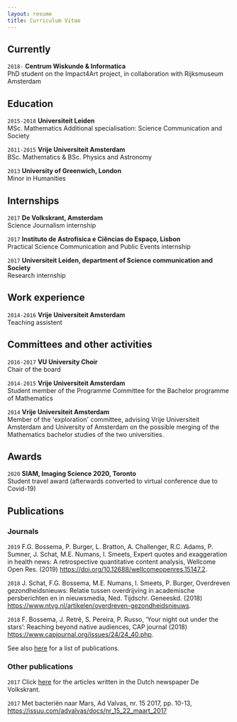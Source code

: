 ```yaml
---
layout: resume
title: Curriculum Vitae
---
```

## Currently
`2018-`
__Centrum Wiskunde & Informatica__ \
PhD student on the Impact4Art project, in collaboration with Rijksmuseum Amsterdam

## Education

`2015-2018`
__Universiteit Leiden__ \
MSc. Mathematics
Additional specialisation: Science Communication and Society

`2011-2015`
__Vrije Universiteit Amsterdam__ \
BSc. Mathematics & BSc. Physics and Astronomy

`2013`
__University of Greenwich, London__ \
Minor in Humanities

## Internships

`2017`
__De Volkskrant, Amsterdam__ \
Science Journalism internship

`2017`
__Instituto de Astrofísica e Ciências do Espaço, Lisbon__ \
Practical Science Communication and Public Events internship

`2017`
__Universiteit Leiden, department of Science communication and Society__ \
Research internship

## Work experience

`2014-2016`
__Vrije Universiteit Amsterdam__ \
Teaching assistent

## Committees and other activities 

`2016-2017`
__VU University Choir__ \
Chair of the board

`2014-2015`
__Vrije Universiteit Amsterdam__ \
Student member of the Programme Committee for the Bachelor programme of Mathematics

`2014`
__Vrije Universiteit Amsterdam__ \
Member of the 'exploration' committee, advising Vrije Universiteit Amsterdam and University of Amsterdam on the possible merging of the Mathematics bachelor studies of the two universities.  

## Awards

`2020`
__SIAM, Imaging Science 2020, Toronto__ \
Student travel award (afterwards converted to virtual conference due to Covid-19)

## Publications

### Journals

`2019`
F.G. Bossema, P. Burger, L. Bratton, A. Challenger, R.C. Adams, P. Sumner, J. Schat, M.E. Numans, I. Smeets, Expert quotes and exaggeration in health news: A retrospective quantitative content analysis, Wellcome Open Res. (2019) https://doi.org/10.12688/wellcomeopenres.15147.2.

`2018`
J. Schat, F.G. Bossema, M.E. Numans, I. Smeets, P. Burger, Overdreven gezondheidsnieuws: Relatie tussen overdrijving in academische persberichten en in nieuwsmedia, Ned. Tijdschr. Geneeskd. (2018) https://www.ntvg.nl/artikelen/overdreven-gezondheidsnieuws.

`2018`
F. Bossema, J. Retrê, S. Pereira, P. Russo, ‘Your night out under the stars’: Reaching beyond native audiences, CAP journal (2018) https://www.capjournal.org/issues/24/24_40.php.

See also [here](https://orcid.org/0000-0001-5668-5326) for a list of publications. 


### Other publications

`2017`
Click [here](https://www.volkskrant.nl/auteur/francien-bossema) for the articles written in the Dutch newspaper De Volkskrant. 

`2017`
Met bacteriën naar Mars, Ad Valvas, nr. 15 2017, pp. 10-13, https://issuu.com/advalvas/docs/nr_15_22_maart_2017  


<!-- ### Footer 

Last updated: August 2020 -->



